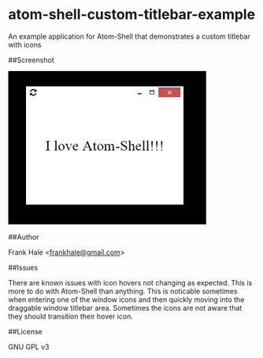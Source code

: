atom-shell-custom-titlebar-example
==================================

An example application for Atom-Shell that demonstrates a custom titlebar with icons

##Screenshot

<img src="screenshots/custom-window-titlebar-and-buttons.PNG" alt="screenshot of custom window titlebar" />

##Author

Frank Hale &lt;frankhale@gmail.com&gt;

##Issues

There are known issues with icon hovers not changing as expected. This is more to do with Atom-Shell than anything. This is noticable sometimes when entering one of the window icons and then quickly moving into the draggable window titlebar area. Sometimes the icons are not aware that they should transition their hover icon.

##License

GNU GPL v3